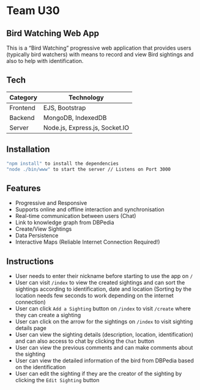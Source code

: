 # Team U30
## Bird Watching Web App


This is a  “Bird Watching” progressive web application that provides users (typically bird
watchers) with means to record and view Bird sightings and also to help with identification.

## Tech
|  Category | Technology |
| ------ | ------ |
| Frontend | EJS, Bootstrap |
| Backend | MongoDB, IndexedDB |
| Server | Node.js, Express.js, Socket.IO|


## Installation

```sh
"npm install" to install the dependencies
"node ./bin/www" to start the server // Listens on Port 3000
```

## Features
- Progressive and Responsive
- Supports online and offline interaction and synchronisation
- Real-time communication between users (Chat)
- Link to knowledge graph from DBPedia
- Create/View Sightings
- Data Persistence
- Interactive Maps (Reliable Internet Connection Required!)
## Instructions
- User needs to enter their nickname before starting to use the app on `/` 
- User can visit `/index` to view the created sightings and can sort the sightings according to identification, date and location (Sorting by the location needs few seconds to work depending on the internet connection)
- User can click `Add a Sighting` button on `/index` to visit `/create` where they can create a sighting
- User can click on the arrow for the sightings on `/index` to visit sighting details page
- User can view the sighting details (description, location, identification) and can also access to chat by clicking the `Chat` button
- User can view the previous comments and can make comments about the sighting
- User can view the detailed information of the bird from DBPedia based on the identification
- User can edit the sighting if they are the creator of the sighting by clicking the `Edit Sighting` button
